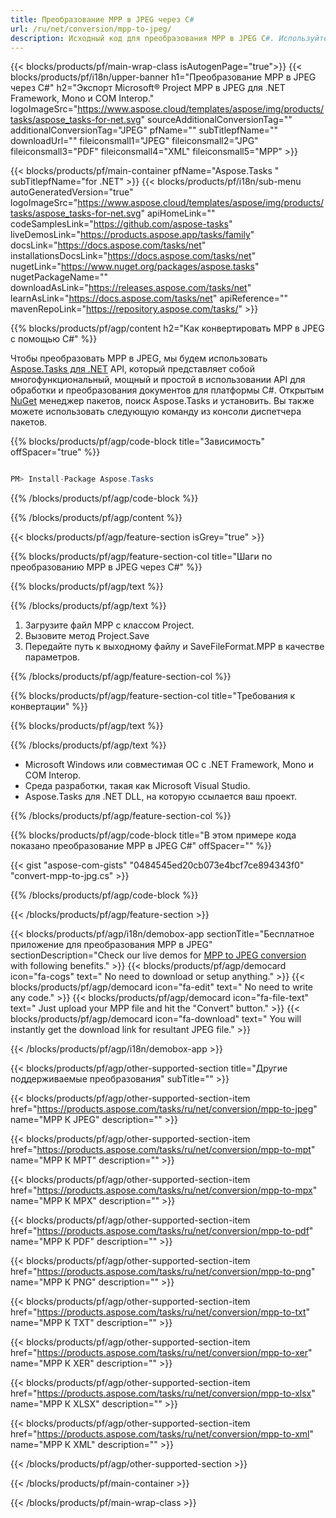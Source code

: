 ```yaml
---
title: Преобразование MPP в JPEG через C# 
url: /ru/net/conversion/mpp-to-jpeg/ 
description: Исходный код для преобразования MPP в JPEG C#. Используйте пример кода API для пакетного преобразования файлов MPP в JPEG в VB.NET Asp.NET или любом приложении на основе .NET.
---
```


{{< blocks/products/pf/main-wrap-class isAutogenPage="true">}}
{{< blocks/products/pf/i18n/upper-banner h1="Преобразование MPP в JPEG через C#" h2="Экспорт Microsoft® Project MPP в JPEG для .NET Framework, Mono и COM Interop." logoImageSrc="https://www.aspose.cloud/templates/aspose/img/products/tasks/aspose_tasks-for-net.svg" sourceAdditionalConversionTag="" additionalConversionTag="JPEG" pfName="" subTitlepfName="" downloadUrl="" fileiconsmall1="JPEG" fileiconsmall2="JPG" fileiconsmall3="PDF" fileiconsmall4="XML" fileiconsmall5="MPP" >}}

{{< blocks/products/pf/main-container pfName="Aspose.Tasks " subTitlepfName="for .NET" >}}
{{< blocks/products/pf/i18n/sub-menu autoGeneratedVersion="true" logoImageSrc="https://www.aspose.cloud/templates/aspose/img/products/tasks/aspose_tasks-for-net.svg" apiHomeLink="" codeSamplesLink="https://github.com/aspose-tasks" liveDemosLink="https://products.aspose.app/tasks/family" docsLink="https://docs.aspose.com/tasks/net" installationsDocsLink="https://docs.aspose.com/tasks/net" nugetLink="https://www.nuget.org/packages/aspose.tasks" nugetPackageName="" downloadAsLink="https://releases.aspose.com/tasks/net" learnAsLink="https://docs.aspose.com/tasks/net" apiReference="" mavenRepoLink="https://repository.aspose.com/tasks/" >}}

{{% blocks/products/pf/agp/content h2="Как конвертировать MPP в JPEG с помощью C#" %}}

Чтобы преобразовать MPP в JPEG, мы будем использовать
 [Aspose.Tasks для .NET](https://products.aspose.com/tasks/net)
 API, который представляет собой многофункциональный, мощный и простой в использовании API для обработки и преобразования документов для платформы C#. Открытым
 [NuGet](https://www.nuget.org/packages/aspose.tasks)
 менеджер пакетов, поиск
 Aspose.Tasks
 и установить. Вы также можете использовать следующую команду из консоли диспетчера пакетов.

{{% blocks/products/pf/agp/code-block title="Зависимость" offSpacer="true" %}}

```cs

PM> Install-Package Aspose.Tasks

```

{{% /blocks/products/pf/agp/code-block %}}

{{% /blocks/products/pf/agp/content %}}

{{< blocks/products/pf/agp/feature-section isGrey="true" >}}

{{% blocks/products/pf/agp/feature-section-col title="Шаги по преобразованию MPP в JPEG через C#" %}}

{{% blocks/products/pf/agp/text %}}

{{% /blocks/products/pf/agp/text %}}

1. Загрузите файл MPP с классом Project.
1. Вызовите метод Project.Save
1. Передайте путь к выходному файлу и SaveFileFormat.MPP в качестве параметров.

{{% /blocks/products/pf/agp/feature-section-col %}}

{{% blocks/products/pf/agp/feature-section-col title="Требования к конвертации" %}}

{{% blocks/products/pf/agp/text %}}

{{% /blocks/products/pf/agp/text %}}

- Microsoft Windows или совместимая ОС с .NET Framework, Mono и COM Interop.
- Среда разработки, такая как Microsoft Visual Studio.
- Aspose.Tasks для .NET DLL, на которую ссылается ваш проект.

{{% /blocks/products/pf/agp/feature-section-col %}}

{{% blocks/products/pf/agp/code-block title="В этом примере кода показано преобразование MPP в JPEG C#" offSpacer="" %}}

{{< gist "aspose-com-gists" "0484545ed20cb073e4bcf7ce894343f0" "convert-mpp-to-jpg.cs" >}}

{{% /blocks/products/pf/agp/code-block %}}

{{< /blocks/products/pf/agp/feature-section >}}

<!-- aboutfile Starts -->

{{< blocks/products/pf/agp/i18n/demobox-app sectionTitle="Бесплатное приложение для преобразования MPP в JPEG" sectionDescription="Check our live demos for [MPP to JPEG conversion](https://products.aspose.app/tasks/conversion/mpp-to-jpeg) with following benefits." >}}
        {{< blocks/products/pf/agp/democard icon="fa-cogs" text=" No need to download or setup anything." >}}
        {{< blocks/products/pf/agp/democard icon="fa-edit" text=" No need to write any code." >}}
        {{< blocks/products/pf/agp/democard icon="fa-file-text" text=" Just upload your MPP file and hit the \"Convert\" button." >}}
        {{< blocks/products/pf/agp/democard icon="fa-download" text=" You will instantly get the download link for resultant JPEG file." >}}

{{< /blocks/products/pf/agp/i18n/demobox-app >}}

<!-- aboutfile Ends -->

{{< blocks/products/pf/agp/other-supported-section title="Другие поддерживаемые преобразования" subTitle="" >}}

{{< blocks/products/pf/agp/other-supported-section-item href="https://products.aspose.com/tasks/ru/net/conversion/mpp-to-jpeg" name="MPP К JPEG" description="" >}}

{{< blocks/products/pf/agp/other-supported-section-item href="https://products.aspose.com/tasks/ru/net/conversion/mpp-to-mpt" name="MPP К MPT" description="" >}}

{{< blocks/products/pf/agp/other-supported-section-item href="https://products.aspose.com/tasks/ru/net/conversion/mpp-to-mpx" name="MPP К MPX" description="" >}}

{{< blocks/products/pf/agp/other-supported-section-item href="https://products.aspose.com/tasks/ru/net/conversion/mpp-to-pdf" name="MPP К PDF" description="" >}}

{{< blocks/products/pf/agp/other-supported-section-item href="https://products.aspose.com/tasks/ru/net/conversion/mpp-to-png" name="MPP К PNG" description="" >}}

{{< blocks/products/pf/agp/other-supported-section-item href="https://products.aspose.com/tasks/ru/net/conversion/mpp-to-txt" name="MPP К TXT" description="" >}}

{{< blocks/products/pf/agp/other-supported-section-item href="https://products.aspose.com/tasks/ru/net/conversion/mpp-to-xer" name="MPP К XER" description="" >}}

{{< blocks/products/pf/agp/other-supported-section-item href="https://products.aspose.com/tasks/ru/net/conversion/mpp-to-xlsx" name="MPP К XLSX" description="" >}}

{{< blocks/products/pf/agp/other-supported-section-item href="https://products.aspose.com/tasks/ru/net/conversion/mpp-to-xml" name="MPP К XML" description="" >}}



{{< /blocks/products/pf/agp/other-supported-section >}}

{{< /blocks/products/pf/main-container >}}
    
{{< /blocks/products/pf/main-wrap-class >}}